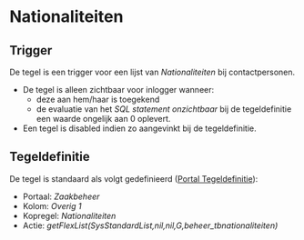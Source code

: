 # Nationaliteiten

## Trigger

De tegel is een trigger voor een lijst van *Nationaliteiten* bij contactpersonen.

  - De tegel is alleen zichtbaar voor inlogger wanneer:
    - deze aan hem/haar is toegekend
    - de evaluatie van het *SQL statement onzichtbaar* bij de tegeldefinitie een waarde ongelijk aan 0 oplevert.
  - Een tegel is disabled indien zo aangevinkt bij de tegeldefinitie.

## Tegeldefinitie

De tegel is standaard als volgt gedefinieerd ([Portal Tegeldefinitie](/instellen_inrichten/portaldefinitie/portal_tegel.md)):

  - Portaal: *Zaakbeheer*
  - Kolom: *Overig 1*
  - Kopregel: *Nationaliteiten*
  - Actie: *getFlexList(SysStandardList,nil,nil,G,beheer_tbnationaliteiten)*


